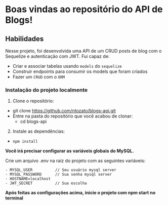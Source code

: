 # Boas vindas ao repositório do API de Blogs!


## Habilidades

Nesse projeto, foi desenvolvida uma API de um CRUD posts de blog com o Sequelize e autenticação com JWT. Fui capaz de:
 - Criar e associar tabelas usando `models` do `sequelize`
 - Construir endpoints para consumir os models que foram criados 
 - Fazer um `CRUD` com o `ORM`

### Instalação do projeto localmente

1. Clone o repositório:
  * git clone https://github.com/ntozato/blogs-api.git
  * Entre na pasta do repositório que você acabou de clonar:
    * cd blogs-api

2. Instale as dependências:
  * `npm install`


**Você irá precisar configurar as variáveis globais do MySQL.**

  Crie um arquivo .env na raiz do projeto com as seguintes variáveis:
    
    - MYSQL_USER          // Seu usuário mysql server
    - MYSQL_PASSWORD      // Sua senha mysql server
    - HOSTNAME=localhost
    - JWT_SECRET          // Sua escolha
    
**Após feitas as configurações acima, inicie o projeto com npm start no terminal**

